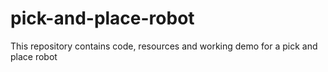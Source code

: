 # pick-and-place-robot
This repository contains code, resources and working demo for a pick and place robot
